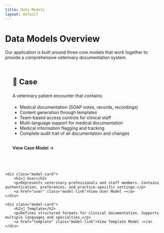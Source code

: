 ```yaml
---
title: Data Models
layout: default
---
```


# Data Models Overview

Our application is built around three core models that work together to provide a comprehensive veterinary documentation system.

<div class="model-grid">
    <div class="model-card">
        <h2>📁 Case</h2>
        <p>A veterinary patient encounter that contains:</p>
        <ul>
            <li>Medical documentation (SOAP notes, records, recordings)</li>
            <li>Content generation through templates</li>
            <li>Team-based access controls for clinical staff</li>
            <li>Multi-language support for medical documentation</li>
            <li>Medical information flagging and tracking</li>
            <li>Complete audit trail of all documentation and changes</li>
        </ul>
        <a href="cases" class="model-link">View Case Model →</a>
    </div>

    <div class="model-card">
        <h2>👤 User</h2>
        <p>Represents veterinary professionals and staff members. Contains authentication, preferences, and practice-specific settings.</p>
        <a href="user" class="model-link">View User Model →</a>
    </div>

    <div class="model-card">
        <h2>📝 Template</h2>
        <p>Defines structured formats for clinical documentation. Supports multiple languages and specialties.</p>
        <a href="template" class="model-link">View Template Model →</a>
    </div>
</div>

<style>
.model-grid {
    display: grid;
    grid-template-columns: repeat(auto-fit, minmax(300px, 1fr));
    gap: 2rem;
    margin: 2rem 0;
}

.model-card {
    background: var(--mermaid-alt-bg);
    border: 1px solid var(--mermaid-border);
    border-radius: 8px;
    padding: 1.5rem;
    transition: transform 0.2s, box-shadow 0.2s;
}

.model-card:hover {
    transform: translateY(-2px);
    box-shadow: 0 4px 12px rgba(0,0,0,0.1);
}

.model-card h2 {
    margin-top: 0;
    color: var(--primary-color);
    font-size: 1.5rem;
}

.model-card p {
    margin: 1rem 0;
    line-height: 1.6;
}

.model-link {
    display: inline-block;
    color: var(--primary-color);
    text-decoration: none;
    font-weight: 600;
    margin-top: 1rem;
}

.model-link:hover {
    text-decoration: underline;
}
</style>
